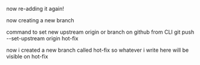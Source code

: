 


now re-adding it again!

now creating a new branch




command to set new upstream origin or branch on github from CLI
git push --set-upstream origin hot-fix

now i created a new branch called hot-fix so whatever i write here will be visible on hot-fix
